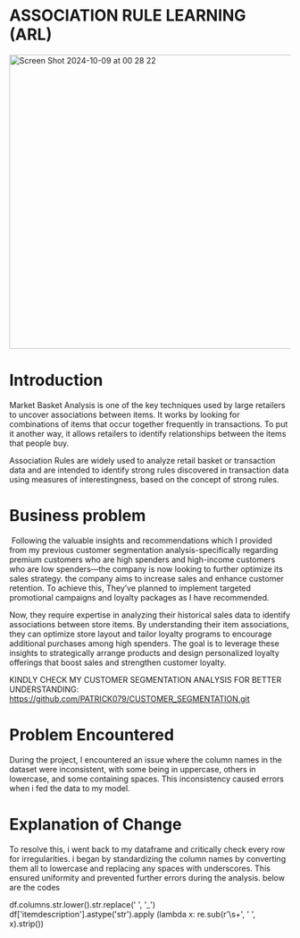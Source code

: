 # ASSOCIATION RULE LEARNING (ARL)

<img width="526" alt="Screen Shot 2024-10-09 at 00 28 22" src="https://github.com/user-attachments/assets/4e7d7e87-046a-4bb9-b38e-a020dd8e2c0a">

# Introduction

Market Basket Analysis is one of the key techniques used by large retailers to uncover associations between items. It works by looking for combinations of items that occur together frequently in transactions. To put it another way, it allows retailers to identify relationships between the items that people buy.

Association Rules are widely used to analyze retail basket or transaction data and are intended to identify strong rules discovered in transaction data using measures of interestingness, based on the concept of strong rules.

# Business problem

 Following the valuable insights and recommendations which I provided from my previous customer segmentation analysis-specifically regarding premium customers who are high spenders and high-income customers who are low spenders—the company is now looking to further optimize its sales strategy. the company aims to increase sales and enhance customer retention. To achieve this, They’ve planned to implement targeted promotional campaigns  and loyalty packages as I have recommended. 

Now, they  require expertise in analyzing their  historical sales data to identify associations between store items. By understanding their  item associations, they can optimize store layout and tailor loyalty programs to encourage additional purchases among high spenders. The goal is to leverage these insights to strategically arrange products and design personalized loyalty offerings that boost sales and strengthen customer loyalty.

KINDLY CHECK MY CUSTOMER SEGMENTATION ANALYSIS FOR BETTER UNDERSTANDING: https://github.com/PATRICK079/CUSTOMER_SEGMENTATION.git


# Problem Encountered

During the project, I encountered an issue where the column names in the dataset were inconsistent, with some being in uppercase, others in lowercase, and some containing spaces. This inconsistency caused errors when i fed the data to my model.

# Explanation of Change
To resolve this, i went back to my dataframe and critically check every row for irregularities. i began by standardizing the column names by converting them all to lowercase and replacing any spaces with underscores. This ensured uniformity and prevented further errors during the analysis.  below are the codes

df.columns.str.lower().str.replace(' ', '_')
df['itemdescription'].astype('str').apply (lambda x: re.sub(r'\s+', ' ', x).strip())

